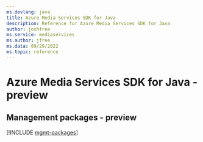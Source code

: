 ```yaml
---
ms.devlang: java
title: Azure Media Services SDK for Java
description: Reference for Azure Media Services SDK for Java
author: joshfree
ms.service: mediaservices
ms.author: jfree
ms.data: 09/29/2022
ms.topic: reference
---
```

# Azure Media Services SDK for Java - preview

## Management packages - preview
[!INCLUDE [mgmt-packages](media-services-mgmt-index.md)]